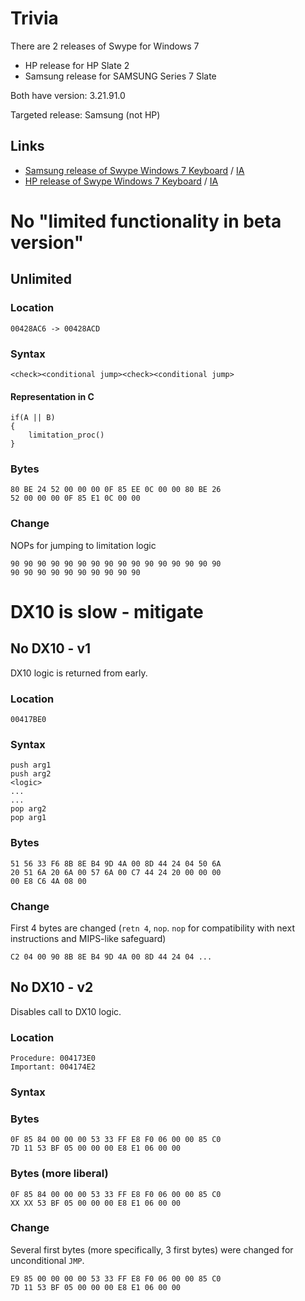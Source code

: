 # Trivia

There are 2 releases of Swype for Windows 7

* HP release for HP Slate 2
* Samsung release for SAMSUNG Series 7 Slate

Both have version: 3.21.91.0

Targeted release: Samsung (not HP)

## Links

* [Samsung release of Swype Windows 7 Keyboard](http://orcaservice.samsungmobile.com/ITEM/Software/BASW-13533A/BASW-13533A23.ZIP) / [IA](https://archive.org/details/BASW-13533A23.ZIP)
* [HP release of Swype Windows 7 Keyboard](https://ftp.hp.com/pub/softpaq/sp55501-56000/sp55539.exe) / [IA](https://archive.org/details/sp55539)

# No "limited functionality in beta version"

## Unlimited

### Location

```
00428AC6 -> 00428ACD
```

### Syntax

```
<check><conditional jump><check><conditional jump>
```

#### Representation in C 

```
if(A || B) 
{
    limitation_proc()
}
```

### Bytes

```
80 BE 24 52 00 00 00 0F 85 EE 0C 00 00 80 BE 26
52 00 00 00 0F 85 E1 0C 00 00
```

### Change

NOPs for jumping to limitation logic

```
90 90 90 90 90 90 90 90 90 90 90 90 90 90 90 90
90 90 90 90 90 90 90 90 90 90
```

# DX10 is slow - mitigate

## No DX10 - v1

DX10 logic is returned from early.

### Location

```
00417BE0
```

### Syntax

```
push arg1
push arg2
<logic>
...
...
pop arg2
pop arg1
```

### Bytes

```
51 56 33 F6 8B 8E B4 9D 4A 00 8D 44 24 04 50 6A
20 51 6A 20 6A 00 57 6A 00 C7 44 24 20 00 00 00
00 E8 C6 4A 08 00
```

### Change

First 4 bytes are changed (`retn 4`, `nop`. `nop` for compatibility with next instructions and MIPS-like safeguard)

```
C2 04 00 90 8B 8E B4 9D 4A 00 8D 44 24 04 ...
```

## No DX10 - v2

Disables call to DX10 logic.

### Location

```
Procedure: 004173E0
Important: 004174E2
```

### Syntax

<distant JNE><call-1><short JGE><call-2>

### Bytes

```
0F 85 84 00 00 00 53 33 FF E8 F0 06 00 00 85 C0
7D 11 53 BF 05 00 00 00 E8 E1 06 00 00
```

### Bytes (more liberal)


```
0F 85 84 00 00 00 53 33 FF E8 F0 06 00 00 85 C0
XX XX 53 BF 05 00 00 00 E8 E1 06 00 00
```

### Change

Several first bytes (more specifically, 3 first bytes) were changed for unconditional `JMP`.

```
E9 85 00 00 00 00 53 33 FF E8 F0 06 00 00 85 C0
7D 11 53 BF 05 00 00 00 E8 E1 06 00 00
```

